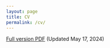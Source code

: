 ```yaml
---
layout: page
title: CV
permalink: /cv/
---
```

[Full version PDF](/Palazzolo_Grad_CV.pdf) (Updated May 17, 2024)
